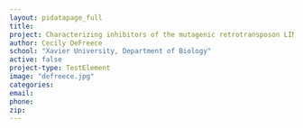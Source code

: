 ```yaml
---
layout: pidatapage_full
title:
project: Characterizing inhibitors of the mutagenic retrotransposon LINE I endonuclease
author: Cecily DeFreece
school: "Xavier University, Department of Biology"
active: false
project-type: TestElement
image: "defreece.jpg"
categories:
email:
phone:
zip:
---
```

